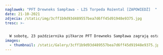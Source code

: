```yaml
---
naglowek: "PFT Drewneks Sampława - LZS Torpeda Rożental [ZAPOWIEDŹ]  "
date: 21-10-2021
zdjecia: /static/img/3cff1b9d93d489557bea7d6ff45d91948e9375.jpg
tresc: >-
  

  W sobotę, 23 października piłkarze PFT Drewneks Sampława zagrają ostatni mecz w tej rundzie i to przed własną publicznością. Rywalem będzie drużyna LZS Torpeda Rożental. W poprzedniej kolejce zawodnicy PFT ponieśli pierwszą w tym sezonie porażkę, ulegając w Szymbarku tamtejszemu Zamkowi 1:0 po bramce w doliczonym czasie gry. Piłkarze z Rożentala natomiast przegrali u siebie z Żakiem Jamielnik 2:4. Drużyna z Rożentala jest naszym sąsiadem w tabeli gdyż zajmuje 6 miejsce z dorobkiem 9 punktów, natomiast PFT plasuje się na 5 lokacie z dorobkiem 15 punktów. Zapowiada się z pewnością ciekawe widowisko. Gospodarze będą chcieli za wszelką cenę zmazać plamę z poprzedniej kolejki, natomiast drużyna Torpedy ewidentnie w tym sezonie czuje wiatr w żaglach i będzie chciała napsuć trochę krwi w Sampławie. Początek meczu PFT Drewneks Sampława - LZS Torpeda Rożental w sobotę, 23 października o godzinie 15.30 na boisku sportowym w Sampławie. Wszystkich kibiców serdecznie zapraszamy!
images:
  - thumbnail: /static/Galery/3cff1b9d93d489557bea7d6ff45d91948e9375.jpg
---
```

